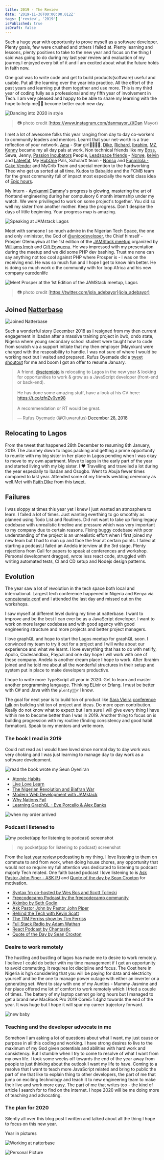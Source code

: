 ```yaml
---
title: 2019 - The Review
date: '2019-11-30T00:00:00.012Z'
tags: ['review', '2019']
isPublished: true
isDraft: false
---
```


Such a huge year with opportunity to prove myself as a software developer.
Plenty goals, few were crushed and others I failed at. Plenty learning and
lessons, plenty positives to take to the new year and focus on the thing I said
was going to do during my last year review and evaluation of my journey.I
enjoyed every bit of it and I am excited about what the future holds in faith
now.

One goal was to write code and get to build products(software) useful and
usable. Put all the learning over the year into practice. All the effort of the
past years and learning put them together and use more. This is my third year of
coding fully as a professional and my fifth year of involvement in Tech. I am
very pleased and happy to be able to share my learning with the hope to help
me👦🏼 become better each new day.

![Dancing into 2020 in style](https://res.cloudinary.com/drnqdd87d/image/upload/v1578022058/76988591_526287721292875_839773037896022696_n.jpg_a2xm1a.jpg)

> 📷 photo credit [https://www.instagram.com/danmayor_/](Dan Mayor)

I met a lot of awesome folks this year ranging from day to day co-workers to
community leaders and mentors. Learnt that your net-worth is a true reflection
of your network. [Ama](https://twitter.com/amakha__) - Star girl👩🏼‍🎤🌟,
[Dike](https://twitter.com/Chukwudike__),
[Richard](https://twitter.com/nyntein), [Ibrahim](https://twitter.com/_darangi),
[MZ](https://twitter.com/mzndako), [Kenny](https://twitter.com/_KennyShittu)
became my all day pals at work. Non technical friends like my
[Boss](https://twitter.com/ireadastory), Sewa, Jenny,
[Passion Incubators](https://twitter.com/P_Incubator) People,
[Leadspace friends](https://twitter.com/TheLeadspace) - [Nonye](Link),
[kelvin](https://twitter.com/KelvmakanjuOla) and [Lateefat](https://link), My
[HubOne](https://www.fcmb.com/hub-one/) Pals, ScholarX team -
[Nonso](https://twitter.com/Williamsnonso11) and
[Funmilola - Cake Vendor](https://twitter.com/melawlah) and MyCrib Team and
special mention to the hardworking Theo who get us sorted at all time. Kudos to
Babajide and the FCMB team for the great community full of impact most
especially the world class idea of
[Epic hours](https://www.fcmb.com/hub-one/event.php?a=epic-hour-at-hub-one).

My Intern - [Ayokanmi Dammy](https://github.com/dammieayokanmi)'s progress is
glowing, mastering the art of frontend engineering during her compulsory 6 month
internship under my watch. We were privilleged to work on some project's
together. You did so well my sister from another mother. Keep the progress.
Don't despise the days of little beginning. Your progress map is amazing.

![Speaking at JAMstack Lagos](https://res.cloudinary.com/drnqdd87d/image/upload/v1581767571/Personal/IMG_20190502_072957.jpg)

Meet with someone I so much admire in the Nigerian Tech Space, the one and only
🔥minister, the God of [@unicodeveloper](https://twitter.com/unicodeveloper),
the Chief himself - Prosper Otemuyiwa at the 1st edition of the
[JAMStack meetup](https://www.meetup.com/JAMStack-Lagos/) organized by
[Williams Imoh](https://twitter.com/iChuloo/) and
[Gift Egwuenu](https://www.twitter.com/lauragift21/). He was impressed with my
presentation during the meetup and we did some PHP dev bashing. Trust me none
can say anything not too cool against PHP where Prosper is - I was on the
receiving end. He was so much fun and I hope I get to know him better. He is
doing so much work o the community with for loop Africa and his new company
[ouredenlife](https://ouredenlife.com/)

![Meet Prosper at the 1st Edition of the JAMStack meetup, Lagos](https://res.cloudinary.com/drnqdd87d/image/upload/v1578028409/40519jamstacklagos_ym6tpb.jpg)

> 📷 photo credit [https://twitter.com/jola_adebayor](jola_adebayor)

## Joined [Natterbase](https://natterbase.com)

![Joined Natterbase](https://res.cloudinary.com/drnqdd87d/image/upload/v1581767451/Personal/IMG_20190115_201004_747.jpg)

Such a wonderful story December 2018 as I resigned from my then current
engagement in Ibadan after a massive training project in òwò, ondo state,
Nigeria where young secondary school student were taught how to code from
scratch via a support initiate that my then employer (Mayokun) were charged with
the resposibility to handle. I was not sure of where I would be working next but
I waited and prepared. Rufus Oyemade did a
[tweet shoutout](https://twitter.com/Oluwarufus/status/1078564443636809729?s=20)
for me and boom I got an offer to resume January.

<!-- tweet embed -->
<blockquote class="twitter-tweet">
<p lang="en" dir="ltr">A friend, <a href="https://twitter.com/setemiojo?ref_src=twsrc%5Etfw">@setemiojo</a> is relocating to Lagos in the new year &amp; looking for opportunities to work &amp; grow as a JavaScript developer (front-end or back-end).<br/><br/>He has done some amazing stuff, have a look at his CV here: <a href="https://t.co/zfnZv0vn98">https://t.co/zfnZv0vn98</a><br/><br/>A recommendation or RT would be great.</p>&mdash; Rufus Oyemade (@Oluwarufus) <a href="https://twitter.com/Oluwarufus/status/1078564443636809729?ref_src=twsrc%5Etfw">December 28, 2018</a>
</blockquote><script async src="https://platform.twitter.com/widgets.js" charset="utf-8"></script>

## Relocating to Lagos

From the tweet that happened 28th December to resuming 8th January, 2019. The
Journey down to lagos packing and getting a prime opportunity to reunite with my
big sister in her place in Lagos pending when I was okay to move to my own
apartment. Move to lagos in the early part of the year and started living with
my big sister. I ❤️ Travelling and travelled a lot during the year especially to
Ibadan and Osogbo. Went to Abuja fewer times compared to last year. Attended
some of my friends wedding ceremony as well.Met with
[Faith Dike](https://twitter.com/faithiedike) from this
[tweet](https://twitter.com/faithiedike/status/1078681217984278530?s=20).

## Failures

I was sloppy at times this year yet I knew I just wanted an atmosphere to learn.
I failed a lot of times. Just wanting everthing to go smoothly as planned using
Todo List and Routines. Did not want to take up fixing legacy codebase with
unrealistic timeline and pressure which was very important to my company due to
certain reasons. Fixing buggy codebase with poor understanding of the project is
an unrealistic effort when I first joined my new team but I had to man up and
face the fear at certain points. I failed at starting a podcast.I failed an
Andela interview at the 3rd stage. Plenty rejections from Call for papers to
speak at conferences and workshop. Personal development dragged, wrote less
react code, struggled with writing automated tests, CI and CD setup and Nodejs
design patterns.

## Evolution

The year saw a lot of revolution in the tech space both local and international.
Largest tech conference happened in Nigeria and Kenya via
[concatenate conf](https://link) and I attended the last day and missed out on
the workshops.

I saw myself at different level during my time at natterbase. I want to improve
and be the best I can ever be as a JavaScript developer. I want to work on more
larger codebase and with good agency with good engineering structure and more
projects and better project managers.

I love graphQL and hope to start the Lagos meetup for graphQL soon. I convinced
my team to try it out for a project and I will write about our experience and
what we learnt. I love everything that has to do with netlify, Apollo,
Codesandbox, Paypal and one day hope I will work with one of these company.
Andela is another dream place I hope to work. After Ibrahim joined and he told
me about all the wonderful structures in their setup and system put in place to
make developers productive.

I hope to write more TypeScript all year in 2020. Get to learn and master
another programming language. Thinking ELixir or Erlang. I must be better with
C# and Java with the `plenty🧘🏼‍♂️` I know.

The goal for next year is to build ton of product like
[Sara Vieira](https://twitter.com/NikkitaFTW)
[conference talk](https://www.youtube.com/watch?v=KauRmlffjqc) on building shit
ton of project and ideas. Do more open contribution. Really do not know what to
expect but I am sure I will give every thing I have within me to become better
than I was in 2019. Another thing to focus on is building progression with my
routine (finding consistency and good habit formation). Speak to my mentors and
write more.

### The book I read in 2019

Could not read as I would have loved since normal day to day work was very
choking and I was just learning to manage day to day work as a software
development.

![read the book wrote my Seun Oyeniran](https://res.cloudinary.com/drnqdd87d/image/upload/v1581767628/Personal/IMG_20190531_050728_625.jpg)

- [Atomic Habits](https://jamesclear.com/atomic-habits)
- [Live Love Learn](https://www.amazon.com/Live-Love-Learn-Oluwaseun-Oyeniran/dp/1548448788)
- [The Nigerian Revolution and Biafran War](https://www.amazon.com/Nigerian-Revolution-Biafran-War/dp/9781561173)
- [Modern Web Development with JAMstack](https://www.netlify.com/oreilly-jamstack/)
- [Why Nations Fail](https://www.amazon.com/Why-Nations-Fail-Origins-Prosperity/dp/0307719227)
- [Learning GraphQL - Eve Porcello & Alex Banks]()

![when my order arrived](https://res.cloudinary.com/drnqdd87d/image/upload/v1581767825/Personal/IMG_20190730_105929.jpg)

### Podcast I listened to

![my pocket(app for listening to podcast) screenshot ](https://res.cloudinary.com/drnqdd87d/image/upload/v1581766724/Personal/Screenshot_2020-02-15_at_12.02.41.png)

> my pocket(app for listening to podcast) screenshot

From the [last year review](https://www.oluwasetemi.dev/2018-the-review/)
podcasting is my thing. I love listening to them on commute to and from work,
when doing house chores, any opportunity that would not so require my full
attention was dedicated to listening to podcast majorly Tech related. One faith
based podcast I love listening to is
[Ask Pastor John Piper - ASK PJ](https://www.desiringgod.org/ask-pastor-john)
and [Quote of the day by Sean Croxton](https://quoteofthedayshow.libsyn.com/)
for motivation.

- [Syntax fm co-hosted by Wes Bos and Scott Tolinski](https://syntax.fm)
- [Freecodecamp Podcast by the freecodecamp community](https://freecodecamp.libsyn.com/)
- [Akimbo by Seth Godin](https://www.akimbo.link/)
- [Ask Pastor John by Pastor John Piper](https://www.desiringgod.org/ask-pastor-john)
- [Behind the Tech with Kevin Scott](https://behindthetech.libsynpro.com/)
- [The TIM Ferriss show by Tim Ferriss](https://tim.blog/podcast/)
- [Full Stack Radio by Adam Wathan](https://www.fullstackradio.com/)
- [React Podcast by Chantastic](https://reactpodcast.simplecast.fm/)
- [Quote of the Day by Sean Croxton](https://quoteofthedayshow.libsyn.com/)

### Desire to work remotely

The hustling and bustling of lagos has made me to desire to work remotely. I
believe I could do better with my time management if I get an opportunity to
avoid commuting. It requires lot discipline and focus. The Cost here in Nigeria
is hgh considering that you will be paying for data and electricity yourself and
be the one to manage power outage with either an inverter or a generating set.
Went to stay with one of my Aunties - Mummy Jasmine and her place offered me lot
of comfort to work remotely which I tried a couple of times. The battery of my
laptop cannot go long hours but I managed to get a brand new MacBook Pro 2019
Corei5 1.4ghz towards the end of the year. It was huge but I hope it will spur
my career trajectory forward.

![new baby](https://res.cloudinary.com/drnqdd87d/image/upload/v1581768580/Personal/photo_2020-02-15_13-09-08.jpg)

### Teaching and the developer advocate in me

Somehow I am asking a lot of questions about what I want, my just cause or
purpose in all this coding and working. I have strong desires to live to the
maximum of my God given potentials and abilities with hard work and consistency.
But I stumble when I try to come to resolve of what I want from my own life. I
took some weeks off towards the end of the year away from people to just
thinking about the outlook I want my life to have. Coming to a resolve that I
want to teach more JavaScript related and bring to public the part of me that
like to explain thing to other developers, the part of me that jump on exciting
technology and teach it to new engineering team to make their live and work more
easy. The part of me that writes too - the kind of article I search for to find
on the internet. I hope 2020 will be me doing more of teaching and advocating.

### The plan for 2020

Silently all over this blog post I written and talked about all the thing I hope
to focus on this new year.

Year in pictures

![Working at natterbase](https://res.cloudinary.com/drnqdd87d/image/upload/v1581767686/Personal/IMG_20190705_185309_392.jpg)

![Personal Picture](https://res.cloudinary.com/drnqdd87d/image/upload/v1581767507/Personal/IMG_20190211_224951.jpg)
